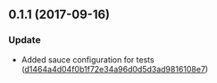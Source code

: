 <a name="0.1.1"></a>
## 0.1.1 (2017-09-16)


### Update

* Added sauce configuration for tests ([d1464a4d04f0b1f72e34a96d0d5d3ad9816108e7](https://github.com/advanced-rest-client/websocket-data-view/commit/d1464a4d04f0b1f72e34a96d0d5d3ad9816108e7))




